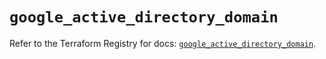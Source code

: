 # `google_active_directory_domain`

Refer to the Terraform Registry for docs: [`google_active_directory_domain`](https://registry.terraform.io/providers/hashicorp/google/6.41.0/docs/resources/active_directory_domain).
